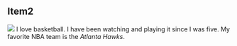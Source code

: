 ## Item2
![](https://user-images.githubusercontent.com/66757440/84332066-28946e80-ab49-11ea-80cb-01957a94c178.png)
I love basketball. I have been watching and playing it since I was five. My favorite NBA team is the *Atlanta Hawks*.

